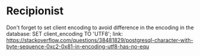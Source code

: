 # Recipionist


Don't forget to set client encoding to avoid difference in the encoding in the database: 
SET client_encoding TO 'UTF8';
link: https://stackoverflow.com/questions/38481829/postgresql-character-with-byte-sequence-0xc2-0x81-in-encoding-utf8-has-no-equ

